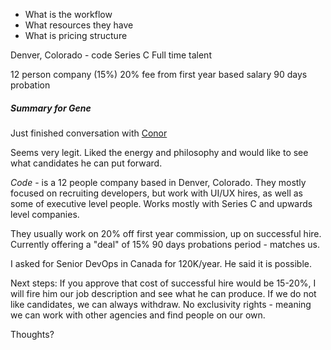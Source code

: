 
* What is the workflow
* What resources they have
* What is pricing structure


Denver, Colorado - code
Series C
Full time talent

12 person company
(15%) 20% fee from first year based salary 
90 days probation


##### Summary for Gene

Just finished conversation with [Conor](https://www.linkedin.com/in/conorswanson/) 

Seems very legit. Liked the energy and philosophy and would like to see what candidates he can put forward. 

*Code* - is a 12 people company based in Denver, Colorado. They mostly focused on recruiting developers, but work with UI/UX hires, as well as some of executive level people.
Works mostly with Series C and upwards level companies.

They usually work on 20% off first year commission, up on successful hire. Currently offering a "deal" of 15%
90 days probations period - matches us. 

I asked for Senior DevOps in Canada for 120K/year. He said it is possible. 

Next steps: If you approve that cost of successful hire would be 15-20%, I will fire him our job description and see what he can produce. 
If we do not like candidates, we can always withdraw. No exclusivity rights - meaning we can work with other agencies and find people on our own. 

Thoughts?